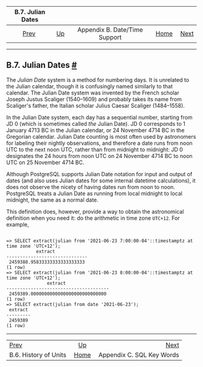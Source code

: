 <!--?xml version="1.0" encoding="UTF-8" standalone="no"?-->

|                       B.7. Julian Dates                      |                                                              |                               |                                                       |                                                                 |
| :----------------------------------------------------------: | :----------------------------------------------------------- | :---------------------------: | ----------------------------------------------------: | --------------------------------------------------------------: |
| [Prev](datetime-units-history.html "B.6. History of Units")  | [Up](datetime-appendix.html "Appendix B. Date/Time Support") | Appendix B. Date/Time Support | [Home](index.html "PostgreSQL 17devel Documentation") |  [Next](sql-keywords-appendix.html "Appendix C. SQL Key Words") |

***

## B.7. Julian Dates [#](#DATETIME-JULIAN-DATES)



The *Julian Date* system is a method for numbering days. It is unrelated to the Julian calendar, though it is confusingly named similarly to that calendar. The Julian Date system was invented by the French scholar Joseph Justus Scaliger (1540–1609) and probably takes its name from Scaliger's father, the Italian scholar Julius Caesar Scaliger (1484–1558).

In the Julian Date system, each day has a sequential number, starting from JD 0 (which is sometimes called *the* Julian Date). JD 0 corresponds to 1 January 4713 BC in the Julian calendar, or 24 November 4714 BC in the Gregorian calendar. Julian Date counting is most often used by astronomers for labeling their nightly observations, and therefore a date runs from noon UTC to the next noon UTC, rather than from midnight to midnight: JD 0 designates the 24 hours from noon UTC on 24 November 4714 BC to noon UTC on 25 November 4714 BC.

Although PostgreSQL supports Julian Date notation for input and output of dates (and also uses Julian dates for some internal datetime calculations), it does not observe the nicety of having dates run from noon to noon. PostgreSQL treats a Julian Date as running from local midnight to local midnight, the same as a normal date.

This definition does, however, provide a way to obtain the astronomical definition when you need it: do the arithmetic in time zone `UTC+12`. For example,

```

=> SELECT extract(julian from '2021-06-23 7:00:00-04'::timestamptz at time zone 'UTC+12');
           extract
------------------------------
 2459388.95833333333333333333
(1 row)
=> SELECT extract(julian from '2021-06-23 8:00:00-04'::timestamptz at time zone 'UTC+12');
               extract
--------------------------------------
 2459389.0000000000000000000000000000
(1 row)
=> SELECT extract(julian from date '2021-06-23');
 extract
---------
 2459389
(1 row)
```

***

|                                                              |                                                              |                                                                 |
| :----------------------------------------------------------- | :----------------------------------------------------------: | --------------------------------------------------------------: |
| [Prev](datetime-units-history.html "B.6. History of Units")  | [Up](datetime-appendix.html "Appendix B. Date/Time Support") |  [Next](sql-keywords-appendix.html "Appendix C. SQL Key Words") |
| B.6. History of Units                                        |     [Home](index.html "PostgreSQL 17devel Documentation")    |                                       Appendix C. SQL Key Words |
